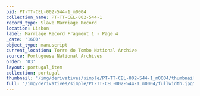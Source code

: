 ```yaml
---
pid: PT-TT-CEL-002-544-1_m0004
collection_name: PT-TT-CEL-002-544-1
record_type: Slave Marriage Record
location: Lisbon
label: Marriage Record Fragment 1 - Page 4
_date: '1600'
object_type: manuscript
current_location: Torre do Tombo National Archive
source: Portuguese National Archives
order: '03'
layout: portugal_item
collection: portugal
thumbnail: "/img/derivatives/simple/PT-TT-CEL-002-544-1_m0004/thumbnail.jpg"
full: "/img/derivatives/simple/PT-TT-CEL-002-544-1_m0004/fullwidth.jpg"
---
```

